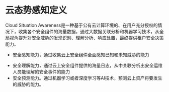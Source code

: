 # 云态势感知定义 

Cloud Situation Awareness是一种基于公有云计算环境的、在用户充分授权的情况下，收集各个安全组件的海量数据，通过大数据关联分析和机器学习技术，从全局视角提升对安全威胁的发现识别、理解分析、响应处置，最终提供租户安全决策能力。

* 安全感知能力，通过收集云上安全组件全面感知已知和未知威胁的能力

- 安全理解能力，通过云上安全组件提供的海量日志，从中关联分析出安全运维人员能理解的安全事件的能力
- 安全预测能力。通过机器学习或者深度学习等AI技术，预测云上资产将要发生的威胁的能力。

